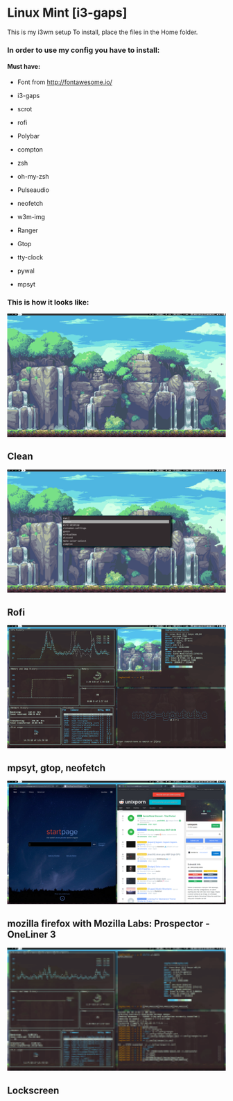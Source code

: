 # Linux Mint [i3-gaps]
This is my i3wm setup
To install, place the files in the Home folder.

### In order to use my config you have to install:

#### Must have:
- Font from http://fontawesome.io/

- i3-gaps

- scrot

- rofi

- Polybar

- compton

- zsh

- oh-my-zsh

- Pulseaudio

- neofetch

- w3m-img

- Ranger

- Gtop

- tty-clock

- pywal

- mpsyt

### This is how it looks like:

![clean](https://github.com/SegFault42/dotfiles/raw/master/Screenshots/clean.png)
## Clean
![rofi](https://github.com/SegFault42/dotfiles/raw/master/Screenshots/rofi.png)
## Rofi
![neofetch](https://github.com/SegFault42/dotfiles/raw/master/Screenshots/gtop_neofetch_mpsyt.png)
## mpsyt, gtop, neofetch
![firefox](https://github.com/SegFault42/dotfiles/raw/master/Screenshots/firefox.png)
## mozilla firefox with Mozilla Labs: Prospector - OneLiner 3
![lockscreen](https://github.com/SegFault42/dotfiles/raw/master/Screenshots/lock.png)
## Lockscreen
